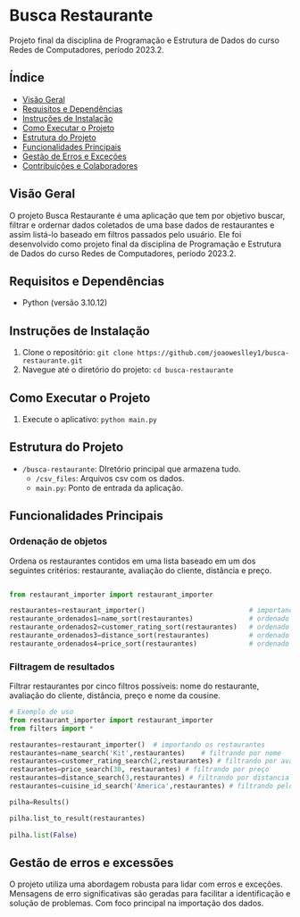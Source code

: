 # Busca Restaurante

Projeto final da disciplina de Programação e Estrutura de Dados do curso Redes de Computadores, período 2023.2.

## Índice

- [Visão Geral](#visão-geral)
- [Requisitos e Dependências](#requisitos-e-dependências)
- [Instruções de Instalação](#instruções-de-instalação)
- [Como Executar o Projeto](#como-executar-o-projeto)
- [Estrutura do Projeto](#estrutura-do-projeto)
- [Funcionalidades Principais](#funcionalidades-principais)
- [Gestão de Erros e Exceções](#gestão-de-erros-e-exceções)
- [Contribuições e Colaboradores](#contribuições-e-colaboradores)

## Visão Geral

O projeto Busca Restaurante é uma aplicação que tem por objetivo buscar, filtrar e ordernar dados coletados de uma base dados de restaurantes e assim listá-lo baseado em filtros passados pelo usuário. Ele foi desenvolvido como projeto final da disciplina de Programação e Estrutura de Dados do curso Redes de Computadores, período 2023.2.

## Requisitos e Dependências

- Python (versão 3.10.12)

## Instruções de Instalação

1. Clone o repositório: `git clone https://github.com/joaoweslley1/busca-restaurante.git`
2. Navegue até o diretório do projeto: `cd busca-restaurante`

## Como Executar o Projeto

1. Execute o aplicativo: `python main.py`

## Estrutura do Projeto


- `/busca-restaurante`: DIretório principal que armazena tudo.
    - `/csv_files`: Arquivos csv com os dados.
    - `main.py`: Ponto de entrada da aplicação.

## Funcionalidades Principais

### Ordenação de objetos

Ordena os restaurantes contidos em uma lista baseado em um dos seguintes critérios: restaurante, avaliação do cliente, distância e preço.

```python

from restaurant_importer import restaurant_importer

restaurantes=restaurant_importer()                          # importando os restaurantes
restaurante_ordenados1=name_sort(restaurantes)              # ordenado por nome
restaurante_ordenados2=customer_rating_sort(restaurantes)   # ordenado por avaliação do cliente
restaurante_ordenados3=distance_sort(restaurantes)          # ordenado por distância
restaurante_ordenados4=price_sort(restaurantes)             # ordenado por preço
```

### Filtragem de resultados

Filtrar restaurantes por cinco filtros possíveis: nome do restaurante, avaliação do cliente, distância, preço e nome da cousine.

```python
# Exemplo de uso
from restaurant_importer import restaurant_importer
from filters import *

restaurantes=restaurant_importer()  # importando os restaurantes
restaurantes=name_search('Kit',restaurantes)    # filtrando por nome
restaurantes=customer_rating_search(2,restaurantes) # filtrando por avaliação
restaurantes=price_search(30, restaurantes) # filtrando por preço
restaurantes=distance_search(3,restaurantes) # filtrando por distancia
restaurantes=cuisine_id_search('America',restaurantes) # filtrando pelo nome da cousine

pilha=Results()

pilha.list_to_result(restaurantes)
    
pilha.list(False)
```

## Gestão de erros e excessões

O projeto utiliza uma abordagem robusta para lidar com erros e exceções. Mensagens de erro significativas são geradas para facilitar a identificação e solução de problemas. Com foco principal na importação dos dados.